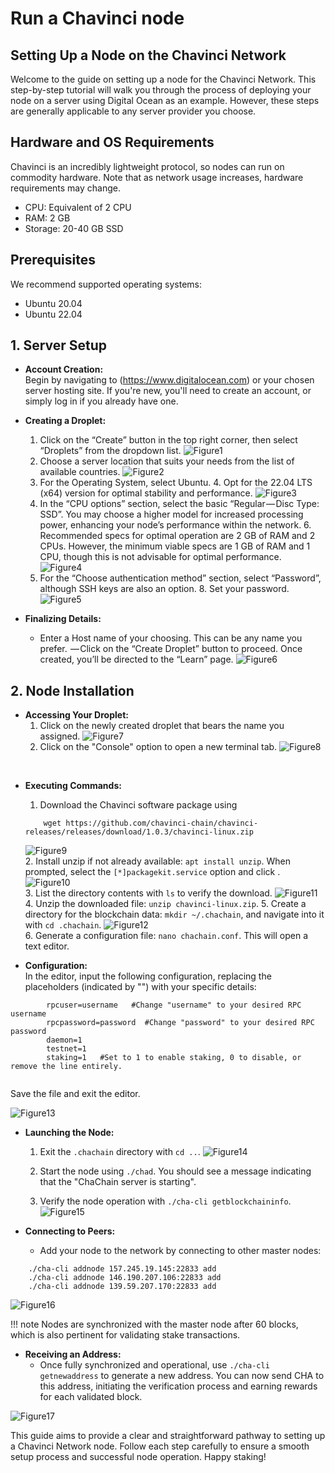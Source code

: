 # Run a Chavinci node 

## __Setting Up a Node on the Chavinci Network__

Welcome to the guide on setting up a node for the Chavinci Network. This step-by-step tutorial will walk you through the process of deploying your node on a server using Digital Ocean as an example. However, these steps are generally applicable to any server provider you choose.

## __Hardware and OS Requirements__
Chavinci is an incredibly lightweight protocol, so nodes can run on commodity hardware. Note that as network usage increases, hardware requirements may change.

* CPU: Equivalent of 2 CPU
* RAM: 2 GB
* Storage: 20-40 GB SSD

## __Prerequisites__
We recommend supported operating systems:

* Ubuntu 20.04
* Ubuntu 22.04

## __1. Server Setup__

- __Account Creation:__ <br/>
    Begin by navigating to (https://www.digitalocean.com) or your chosen server hosting site. If you're new, you'll need to create an account, or simply log in if you already have one.

- __Creating a Droplet:__ <br/>
    1. Click on the “Create” button in the top right corner, then select “Droplets” from the dropdown list.
    ![Figure1](./assets/images/node/node-1.jpeg)<br/>
    2. Choose a server location that suits your needs from the list of available countries.
    ![Figure2](./assets/images/node/node-2.jpeg)<br/>
    3. For the Operating System, select Ubuntu. 4. Opt for the 22.04 LTS (x64) version for optimal stability and performance. 
    ![Figure3](./assets/images/node/node-3.jpeg)<br/>
    5. In the “CPU options” section, select the basic “Regular — Disc Type: SSD”. You may choose a higher model for increased processing power, enhancing your node’s performance within the network. 6. Recommended specs for optimal operation are 2 GB of RAM and 2 CPUs. However, the minimum viable specs are 1 GB of RAM and 1 CPU, though this is not advisable for optimal performance.
    ![Figure4](./assets/images/node/node-4.jpeg)<br/>
    7. For the “Choose authentication method” section, select “Password”, although SSH keys are also an option. 8. Set your password.
    ![Figure5](./assets/images/node/node-5.jpeg)<br/>
  

- __Finalizing Details:__ <br/>
    - Enter a Host name of your choosing. This can be any name you prefer.  — Click on the “Create Droplet” button to proceed. Once created, you’ll be directed to the “Learn” page.
    ![Figure6](./assets/images/node/node-6.jpeg)<br/>

## __2. Node Installation__

- __Accessing Your Droplet:__ <br/>
    1. Click on the newly created droplet that bears the name you assigned.
    ![Figure7](./assets/images/node/node-7.jpeg)<br/>
    2. Click on the "Console" option to open a new terminal tab.
    ![Figure8](./assets/images/node/node-8.jpeg)<br/>
<br/>

- __Executing Commands:__ <br/>
    1. Download the Chavinci software package using <br/>
    ```
        wget https://github.com/chavinci-chain/chavinci-releases/releases/download/1.0.3/chavinci-linux.zip
    ```
    ![Figure9](./assets/images/node/node-9.jpeg)<br/>
    2. Install unzip if not already available: `apt install unzip`. When prompted, select the `[*]packagekit.service` option and click <ok>.
    ![Figure10](./assets/images/node/node-10.jpeg)<br/>
    3. List the directory contents with `ls` to verify the download.
    ![Figure11](./assets/images/node/node-11.jpeg)<br/>
    4. Unzip the downloaded file: `unzip chavinci-linux.zip`.
    5. Create a directory for the blockchain data: `mkdir ~/.chachain`, and navigate into it with `cd .chachain`.
    ![Figure12](./assets/images/node/node-12.jpeg)<br/>
    6. Generate a configuration file: `nano chachain.conf`. This will open a text editor.


- __Configuration:__  <br/> 
  In the editor, input the following configuration, replacing the placeholders (indicated by "") with your specific details:

```
        rpcuser=username   #Change "username" to your desired RPC username
        rpcpassword=password  #Change "password" to your desired RPC password
        daemon=1
        testnet=1
        staking=1   #Set to 1 to enable staking, 0 to disable, or remove the line entirely.
        
```
Save the file and exit the editor.

![Figure13](./assets/images/node/node-13.jpeg)<br/>

- __Launching the Node:__
    1. Exit the `.chachain` directory with `cd ..`.
    ![Figure14](./assets/images/node/node-14.jpeg)<br/>

    2. Start the node using `./chad`. You should see a message indicating that the "ChaChain server is starting".
    3. Verify the node operation with `./cha-cli getblockchaininfo`.
    ![Figure15](./assets/images/node/node-15.jpeg)<br/>


- __Connecting to Peers:__
    - Add your node to the network by connecting to other master nodes:

```
    ./cha-cli addnode 157.245.19.145:22833 add
    ./cha-cli addnode 146.190.207.106:22833 add
    ./cha-cli addnode 139.59.207.170:22833 add
```
![Figure16](./assets/images/node/node-16.jpeg)<br/>

!!! note
    Nodes are synchronized with the master node after 60 blocks, which is also pertinent for validating stake transactions.

- __Receiving an Address:__
    - Once fully synchronized and operational, use `./cha-cli getnewaddress` to generate a new address. You can now send CHA to this address, initiating the verification process and earning rewards for each validated block.

![Figure17](./assets/images/node/node-17.jpeg)<br/>



This guide aims to provide a clear and straightforward pathway to setting up a Chavinci Network node. Follow each step carefully to ensure a smooth setup process and successful node operation. Happy staking!
